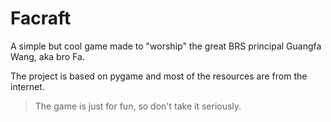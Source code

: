 # Facraft
A simple but cool game made to "worship" the great BRS principal Guangfa Wang, aka bro Fa.

The project is based on pygame and most of the resources are from the internet.
> The game is just for fun, so don't take it seriously.

